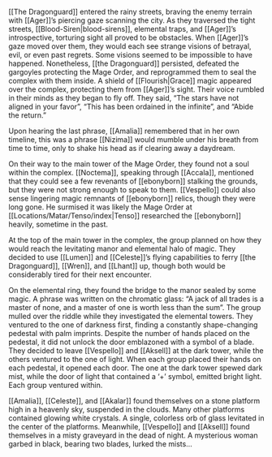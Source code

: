 [[The Dragonguard]] entered the rainy streets, braving the enemy terrain with [[Ager]]’s piercing gaze scanning the city. As they traversed the tight streets, [[Blood-Siren|blood-sirens]], elemental traps, and [[Ager]]’s introspective, torturing sight all proved to be obstacles. When [[Ager]]’s gaze moved over them, they would each see strange visions of betrayal, evil, or even past regrets. Some visions seemed to be impossible to have happened. Nonetheless, [[the Dragonguard]] persisted, defeated the gargoyles protecting the Mage Order, and reprogrammed them to seal the complex with them inside. A shield of [[Flourish|Grace]] magic appeared over the complex, protecting them from [[Ager]]’s sight. Their voice rumbled in their minds as they began to fly off. They said, “The stars have not aligned in your favor”, “This has been ordained in the infinite”, and “Abide the return.” 

Upon hearing the last phrase, [[Amalia]] remembered that in her own timeline, this was a phrase [[Nizima]] would mumble under his breath from time to time, only to shake his head as if clearing away a daydream. 

On their way to the main tower of the Mage Order, they found not a soul within the complex. [[Noctema]], speaking through [[Accala]], mentioned that they could see a few revenants of [[ebonyborn]] stalking the grounds, but they were not strong enough to speak to them. [[Vespello]] could also sense lingering magic remnants of [[ebonyborn]] relics, though they were long gone. He surmised it was likely the Mage Order at [[Locations/Matar/Tenso/index|Tenso]] researched the [[ebonyborn]] heavily, sometime in the past.

At the top of the main tower in the complex, the group planned on how they would reach the levitating manor and elemental halo of magic. They decided to use [[Lumen]] and [[Celeste]]’s flying capabilities to ferry [[the Dragonguard]], [[Wren]], and [[Lhant]] up, though both would be considerably tired for their next encounter. 

On the elemental ring, they found the bridge to the manor sealed by some magic. A phrase was written on the chromatic glass: “A jack of all trades is a master of none, and a master of one is worth less than the sum”. The group mulled over the riddle while they investigated the elemental towers. They ventured to the one of darkness first, finding a constantly shape-changing pedestal with palm imprints. Despite the number of hands placed on the pedestal, it did not unlock the door emblazoned with a symbol of a blade. They decided to leave [[Vespello]] and [[Aksell]] at the dark tower, while the others ventured to the one of light. When each group placed their hands on each pedestal, it opened each door. The one at the dark tower spewed dark mist, while the door of light that contained a ‘+’ symbol, emitted bright light. Each group ventured within.

[[Amalia]], [[Celeste]], and [[Akalar]] found themselves on a stone platform high in a heavenly sky, suspended in the clouds. Many other platforms contained glowing white crystals. A single, colorless orb of glass levitated in the center of the platforms. Meanwhile, [[Vespello]] and [[Aksell]] found themselves in a misty graveyard in the dead of night. A mysterious woman garbed in black, bearing two blades, lurked the mists…